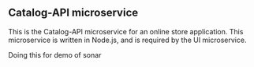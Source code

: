 ## Catalog-API microservice

This is the Catalog-API microservice for an online store application. This microservice is written in Node.js, and is required by the UI microservice.

Doing this for demo of sonar

